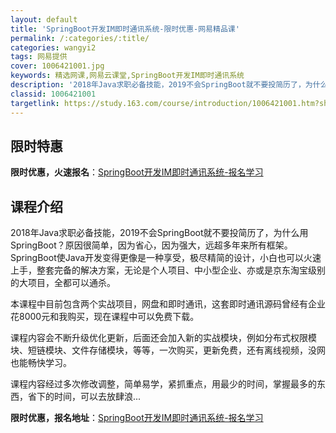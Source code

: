 ```yaml
---
layout: default
title: 'SpringBoot开发IM即时通讯系统-限时优惠-网易精品课'
permalink: /:categories/:title/
categories: wangyi2
tags: 网易提供
cover: 1006421001.jpg
keywords: 精选网课,网易云课堂,SpringBoot开发IM即时通讯系统
description: '2018年Java求职必备技能，2019不会SpringBoot就不要投简历了，为什么用SpringBoot？原因很简单'
classid: 1006421001
targetlink: https://study.163.com/course/introduction/1006421001.htm?share=1&shareId=1025206652&utm_campaign=share&utm_medium=iphoneShare&utm_source=&utm_u=1025206652
---
```


## 限时特惠

**限时优惠，火速报名**：[SpringBoot开发IM即时通讯系统-报名学习](https://study.163.com/course/introduction/1006421001.htm?share=1&shareId=1025206652&utm_campaign=share&utm_medium=iphoneShare&utm_source=&utm_u=1025206652)

## 课程介绍

2018年Java求职必备技能，2019不会SpringBoot就不要投简历了，为什么用SpringBoot？原因很简单，因为省心，因为强大，远超多年来所有框架。SpringBoot使Java开发变得更像是一种享受，极尽精简的设计，小白也可以火速上手，整套完备的解决方案，无论是个人项目、中小型企业、亦或是京东淘宝级别的大项目，全都可以通杀。



本课程中目前包含两个实战项目，网盘和即时通讯，这套即时通讯源码曾经有企业花8000元和我购买，现在课程中可以免费下载。

课程内容会不断升级优化更新，后面还会加入新的实战模块，例如分布式权限模块、短链模块、文件存储模块，等等，一次购买，更新免费，还有离线视频，没网也能畅快学习。

课程内容经过多次修改调整，简单易学，紧抓重点，用最少的时间，掌握最多的东西，省下的时间，可以去放肆浪...

**限时优惠，报名地址**：[SpringBoot开发IM即时通讯系统-报名学习](https://study.163.com/course/introduction/1006421001.htm?share=1&shareId=1025206652&utm_campaign=share&utm_medium=iphoneShare&utm_source=&utm_u=1025206652)

